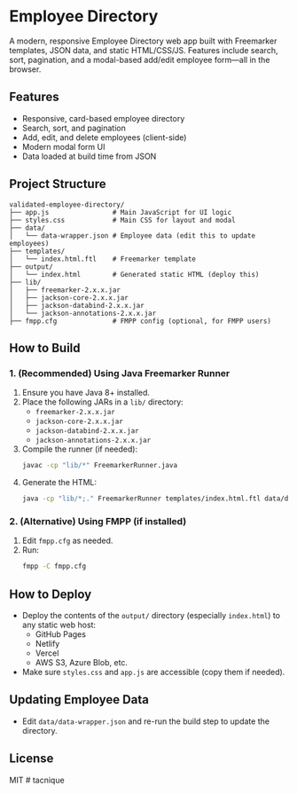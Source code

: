 # Employee Directory

A modern, responsive Employee Directory web app built with Freemarker templates, JSON data, and static HTML/CSS/JS. Features include search, sort, pagination, and a modal-based add/edit employee form—all in the browser.

## Features
- Responsive, card-based employee directory
- Search, sort, and pagination
- Add, edit, and delete employees (client-side)
- Modern modal form UI
- Data loaded at build time from JSON

## Project Structure
```
validated-employee-directory/
├── app.js                # Main JavaScript for UI logic
├── styles.css            # Main CSS for layout and modal
├── data/
│   └── data-wrapper.json # Employee data (edit this to update employees)
├── templates/
│   └── index.html.ftl    # Freemarker template
├── output/
│   └── index.html        # Generated static HTML (deploy this)
├── lib/
│   ├── freemarker-2.x.x.jar
│   ├── jackson-core-2.x.x.jar
│   ├── jackson-databind-2.x.x.jar
│   └── jackson-annotations-2.x.x.jar
├── fmpp.cfg              # FMPP config (optional, for FMPP users)
```

## How to Build

### 1. (Recommended) Using Java Freemarker Runner
1. Ensure you have Java 8+ installed.
2. Place the following JARs in a `lib/` directory:
   - `freemarker-2.x.x.jar`
   - `jackson-core-2.x.x.jar`
   - `jackson-databind-2.x.x.jar`
   - `jackson-annotations-2.x.x.jar`
3. Compile the runner (if needed):
   ```sh
   javac -cp "lib/*" FreemarkerRunner.java
   ```
4. Generate the HTML:
   ```sh
   java -cp "lib/*;." FreemarkerRunner templates/index.html.ftl data/data-wrapper.json output/index.html
   ```

### 2. (Alternative) Using FMPP (if installed)
1. Edit `fmpp.cfg` as needed.
2. Run:
   ```sh
   fmpp -C fmpp.cfg
   ```

## How to Deploy
- Deploy the contents of the `output/` directory (especially `index.html`) to any static web host:
  - GitHub Pages
  - Netlify
  - Vercel
  - AWS S3, Azure Blob, etc.
- Make sure `styles.css` and `app.js` are accessible (copy them if needed).

## Updating Employee Data
- Edit `data/data-wrapper.json` and re-run the build step to update the directory.

## License
MIT #   t a c n i q u e  
 